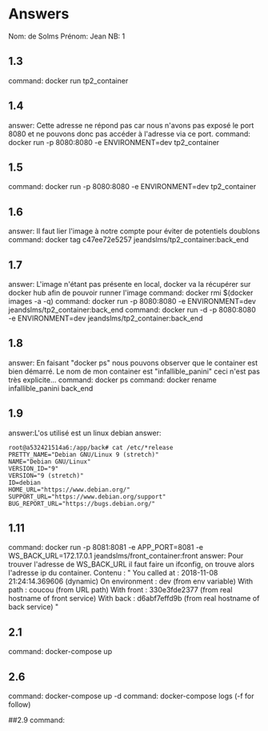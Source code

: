 # Answers

Nom: de Solms
Prénom: Jean
NB: 1

## 1.3
command: docker run tp2_container

## 1.4
answer: Cette adresse ne répond pas car nous n'avons pas exposé le port 8080 et ne pouvons donc pas accéder à l'adresse via ce port.
command: docker run -p 8080:8080  -e ENVIRONMENT=dev tp2_container

## 1.5
command: docker run -p 8080:8080  -e ENVIRONMENT=dev tp2_container

## 1.6
answer: Il faut lier l'image à notre compte pour éviter de potentiels doublons
command: docker tag c47ee72e5257 jeandslms/tp2_container:back_end

## 1.7
answer: L'image n'étant pas présente en local, docker va la récupérer sur docker hub afin de pouvoir runner l'image
command: docker rmi $(docker images -a -q)
command: docker run -p 8080:8080  -e ENVIRONMENT=dev jeandslms/tp2_container:back_end
command: docker run -d -p 8080:8080  -e ENVIRONMENT=dev jeandslms/tp2_container:back_end

## 1.8
answer: En faisant "docker ps" nous pouvons observer que le container est bien démarré. Le nom de mon container est "infallible_panini" ceci n'est pas très explicite...
command: docker ps
command: docker rename infallible_panini back_end

## 1.9
answer:L'os utilisé est un linux debian
answer:
```
root@a532421514a6:/app/back# cat /etc/*release
PRETTY_NAME="Debian GNU/Linux 9 (stretch)"
NAME="Debian GNU/Linux"
VERSION_ID="9"
VERSION="9 (stretch)"
ID=debian
HOME_URL="https://www.debian.org/"
SUPPORT_URL="https://www.debian.org/support"
BUG_REPORT_URL="https://bugs.debian.org/"
```

## 1.11
command: docker run -p 8081:8081 -e APP_PORT=8081 -e WS_BACK_URL=172.17.0.1 jeandslms/front_container:front
answer: Pour trouver l'adresse de WS_BACK_URL il faut faire un ifconfig, on trouve alors l'adresse ip du container.
Contenu :
"
You called at : 2018-11-08 21:24:14.369606 (dynamic)
On environment : dev (from env variable)
With path : coucou   (from URL path)
With front : 330e3fde2377 (from real hostname of front service)
With back  : d6abf7effd9b (from real hostname of back service)
"

## 2.1
command: docker-compose up

## 2.6
command: docker-compose up -d
command: docker-compose logs (-f for follow)

##2.9
command:
